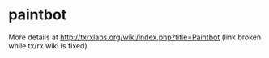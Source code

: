 paintbot
========

More details at http://txrxlabs.org/wiki/index.php?title=Paintbot (link broken while tx/rx wiki is fixed)
